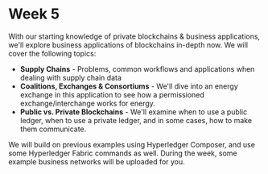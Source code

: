 # Week 5

With our starting knowledge of private blockchains & business applications, we'll explore business applications of blockchains in-depth now. We will cover the following topics:

- **Supply Chains** - Problems, common workflows and applications when dealing with supply chain data
- **Coalitions, Exchanges & Consortiums** - We'll dive into an energy exchange in this application to see how a permissioned exchange/interchange works for energy.
- **Public vs. Private Blockchains** - We'll examine when to use a public ledger, when to use a private ledger, and in some cases, how to make them communicate.

We will build on previous examples using Hyperledger Composer, and use some Hyperledger Fabric commands as well. During the week, some example business networks will be uploaded for you.

